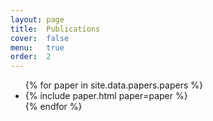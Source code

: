 ```yaml
---
layout: page
title:  Publications
cover:  false
menu:   true
order:  2
---
```



<ul>
{% for paper in site.data.papers.papers %}
  <li>
  {% include paper.html paper=paper %}
  </li>
{% endfor %}
</ul>

